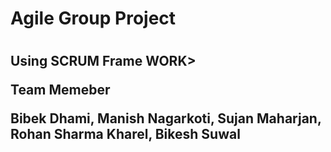 <H1>Agile Group Project<H1>
<H2>Using SCRUM Frame WORK>
<P>Team Memeber</P>
<P>Bibek Dhami, Manish Nagarkoti, Sujan Maharjan, Rohan Sharma Kharel, Bikesh Suwal</p>